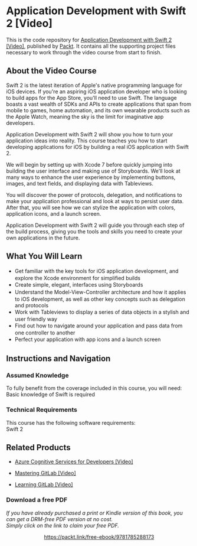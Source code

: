 


# Application Development with Swift 2 [Video]
This is the code repository for [Application Development with Swift 2 [Video]](https://www.packtpub.com/application-development/application-development-swift-2-video?utm_source=github&utm_medium=repository&utm_campaign=9781785889608), published by [Packt](https://www.packtpub.com/?utm_source=github). It contains all the supporting project files necessary to work through the video course from start to finish.
## About the Video Course
	
Swift 2 is the latest iteration of Apple's native programming language for iOS devices. If you're an aspiring iOS application developer who is looking to build apps for the App Store, you'll need to use Swift. The language boasts a vast wealth of SDKs and APIs to create applications that span from mobile to games, home automation, and its own wearable products such as the Apple Watch, meaning the sky is the limit for imaginative app developers.

Application Development with Swift 2 will show you how to turn your application ideas into reality. This course teaches you how to start developing applications for iOS by building a real iOS application with Swift 2.

We will begin by setting up with Xcode 7 before quickly jumping into building the user interface and making use of Storyboards. We'll look at many ways to enhance the user experience by implementing buttons, images, and text fields, and displaying data with Tableviews.

You will discover the power of protocols, delegation, and notifications to make your application professional and look at ways to persist user data. After that, you will see how we can stylize the application with colors, application icons, and a launch screen.

Application Development with Swift 2 will guide you through each step of the build process, giving you the tools and skills you need to create your own applications in the future.

<H2>What You Will Learn</H2>
<DIV class=book-info-will-learn-text>
<UL>
<LI><SPAN style="LINE-HEIGHT: 20px; BACKGROUND-COLOR: transparent">Get familiar with the key tools for iOS application development, and explore the Xcode environment for simplified builds</SPAN> 
<LI><SPAN style="LINE-HEIGHT: 20px; BACKGROUND-COLOR: transparent">Create simple, elegant, interfaces using Storyboards</SPAN> 
<LI><SPAN style="LINE-HEIGHT: 20px; BACKGROUND-COLOR: transparent">Understand the Model-View-Controller architecture and how it applies to iOS development, as well as other key concepts such as delegation and protocols</SPAN> 
<LI><SPAN style="LINE-HEIGHT: 20px; BACKGROUND-COLOR: transparent">Work with Tableviews to display a series of data objects in a stylish and user friendly way</SPAN> 
<LI><SPAN style="LINE-HEIGHT: 20px; BACKGROUND-COLOR: transparent">Find out how to navigate around your application and pass data from one controller to another</SPAN> 
<LI><SPAN style="LINE-HEIGHT: 20px; BACKGROUND-COLOR: transparent">Perfect your application with app icons and a launch screen</SPAN> </LI></UL></DIV>

## Instructions and Navigation
### Assumed Knowledge
To fully benefit from the coverage included in this course, you will need:<br/>
Basic knowledge of Swift is required
### Technical Requirements
This course has the following software requirements:<br/>
Swift 2

## Related Products
* [Azure Cognitive Services for Developers [Video]](https://www.packtpub.com/application-development/azure-cognitive-services-developers-video?utm_source=github&utm_medium=repository&utm_campaign=9781838552565)

* [Mastering GitLab [Video]](https://www.packtpub.com/networking-and-servers/mastering-gitlab-video?utm_source=github&utm_medium=repository&utm_campaign=9781789537642)

* [Learning GitLab [Video]](https://www.packtpub.com/application-development/learning-gitlab-video?utm_source=github&utm_medium=repository&utm_campaign=9781789809169)

### Download a free PDF

 <i>If you have already purchased a print or Kindle version of this book, you can get a DRM-free PDF version at no cost.<br>Simply click on the link to claim your free PDF.</i>
<p align="center"> <a href="https://packt.link/free-ebook/9781785288173">https://packt.link/free-ebook/9781785288173 </a> </p>
